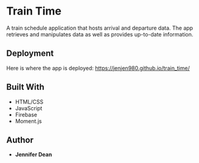 # Train Time

A train schedule application that hosts arrival and departure data. The app retrieves and manipulates data as well as provides up-to-date information.

## Deployment

Here is where the app is deployed: https://jenjen980.github.io/train_time/

## Built With

* HTML/CSS
* JavaScript
* Firebase
* Moment.js

## Author

* **Jennifer Dean**
